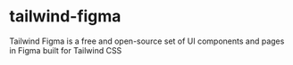 # tailwind-figma
Tailwind Figma is a free and open-source set of UI components and pages in Figma built for Tailwind CSS
